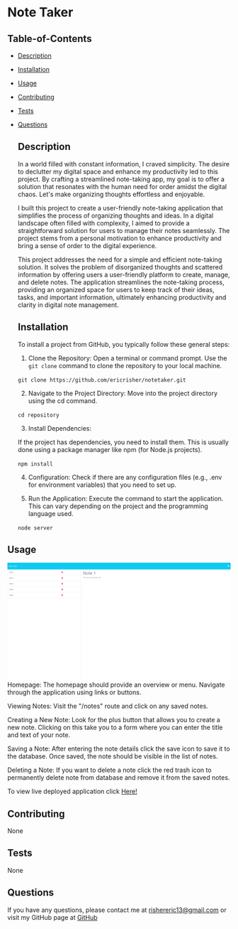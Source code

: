 # Note Taker

## Table-of-Contents

- [Description](#description)
- [Installation](#installation)
- [Usage](#usage)
- [Contributing](#contributing)
- [Tests](#tests)
- [Questions](#questions)

  ## Description

  In a world filled with constant information, I craved simplicity. The desire to declutter my digital space and enhance my productivity led to this project. By crafting a streamlined note-taking app, my goal is to offer a solution that resonates with the human need for order amidst the digital chaos. Let's make organizing thoughts effortless and enjoyable.

  I built this project to create a user-friendly note-taking application that simplifies the process of organizing thoughts and ideas. In a digital landscape often filled with complexity, I aimed to provide a straightforward solution for users to manage their notes seamlessly. The project stems from a personal motivation to enhance productivity and bring a sense of order to the digital experience.

  This project addresses the need for a simple and efficient note-taking solution. It solves the problem of disorganized thoughts and scattered information by offering users a user-friendly platform to create, manage, and delete notes. The application streamlines the note-taking process, providing an organized space for users to keep track of their ideas, tasks, and important information, ultimately enhancing productivity and clarity in digital note management.

  ## Installation

  To install a project from GitHub, you typically follow these general steps:

  1. Clone the Repository:
  Open a terminal or command prompt.
  Use the `git clone` command to clone the repository to your local machine.

  `git clone https://github.com/ericrisher/notetaker.git`


  2. Navigate to the Project Directory:
  Move into the project directory using the cd command.

  `cd repository`


  3. Install Dependencies:

  If the project has dependencies, you need to install them. This is usually done using a package manager like npm (for Node.js projects).

  `npm install`


  4. Configuration:
  Check if there are any configuration files (e.g., .env for environment variables) that you need to set up.

  5. Run the Application:
  Execute the command to start the application. This can vary depending on the project and the programming language used.

  `node server`

## Usage

![Alt text](<example.png>)
Homepage:
The homepage should provide an overview or menu. Navigate through the application using links or buttons.

Viewing Notes:
Visit the "/notes" route and click on any saved notes.

Creating a New Note:
Look for the plus button that allows you to create a new note. Clicking on this take you to a form where you can enter the title and text of your note.

Saving a Note:
After entering the note details click the save icon to save it to the database. Once saved, the note should be visible in the list of notes.

Deleting a Note:
If you want to delete a note click the red trash icon to permanently delete note from database and remove it from the saved notes.

To view live deployed application click [Here!](https://eric-notes-app-0e954832a62b.herokuapp.com/)

## Contributing

None

## Tests

None

## Questions

If you have any questions, please contact me at
rishereric13@gmail.com
or visit my GitHub page at
[GitHub](https://github.com/ericrisher)
